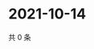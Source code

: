 # 2021-10-14

共 0 条

<!-- BEGIN -->
<!-- 最后更新时间 Thu Oct 14 2021 17:14:35 GMT+0800 (China Standard Time) -->

<!-- END -->
